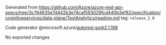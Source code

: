 Generated from https://github.com/Azure/azure-rest-api-specs/tree/3c764635e7d442b3e74caf593029fcd440b3ef82/specification/cognitiveservices/data-plane/TextAnalytics/readme.md tag: `release_2_0`

Code generator @microsoft.azure/autorest.go@2.1.168

No exported changes